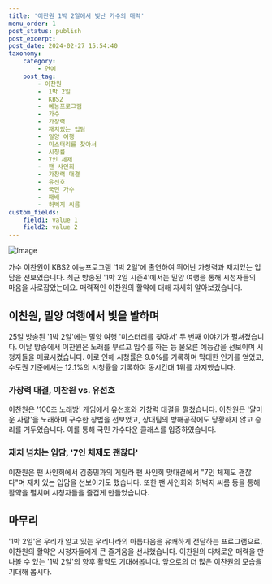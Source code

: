 ```yaml
---
title: '이찬원 1박 2일에서 빛난 가수의 매력'
menu_order: 1
post_status: publish
post_excerpt: 
post_date: 2024-02-27 15:54:40
taxonomy:
    category:
        - 연예
    post_tag:
        - 이찬원
        -  1박 2일
        -  KBS2
        -  예능프로그램
        -  가수
        -  가창력
        -  재치있는 입담
        -  밀양 여행
        -  미스터리를 찾아서
        -  시청률
        -  7인 체제
        -  팬 사인회
        -  가창력 대결
        -  유선호
        -  국민 가수
        -  패배
        -  허벅지 씨름
custom_fields:
    field1: value 1
    field2: value 2
---
```


![Image](https://ssl.pstatic.net/mimgnews/image/629/2024/02/26/202454981708916828_20240226135407134.jpg?type=w540)

가수 이찬원이 KBS2 예능프로그램 '1박 2일'에 출연하여 뛰어난 가창력과 재치있는 입담을 선보였습니다. 최근 방송된 '1박 2일 시즌4'에서는 밀양 여행을 통해 시청자들의 마음을 사로잡았는데요. 매력적인 이찬원의 활약에 대해 자세히 알아보겠습니다.
## 이찬원, 밀양 여행에서 빛을 발하며
25일 방송된 '1박 2일'에는 밀양 여행 '미스터리를 찾아서' 두 번째 이야기가 펼쳐졌습니다. 이날 방송에서 이찬원은 노래를 부르고 입수를 하는 등 물오른 예능감을 선보이며 시청자들을 매료시켰습니다. 이로 인해 시청률은 9.0%를 기록하며 막대한 인기를 얻었고, 수도권 기준에서는 12.1%의 시청률을 기록하여 동시간대 1위를 차지했습니다.
### 가창력 대결, 이찬원 vs. 유선호
이찬원은 '100초 노래방' 게임에서 유선호와 가창력 대결을 펼쳤습니다. 이찬원은 '얄미운 사람'을 노래하며 구수한 창법을 선보였고, 상대팀의 방해공작에도 당황하지 않고 승리를 거두었습니다. 이를 통해 국민 가수다운 클래스를 입증하였습니다.
### 재치 넘치는 입담, '7인 체제도 괜찮다'
이찬원은 팬 사인회에서 김종민과의 게릴라 팬 사인회 맞대결에서 "7인 체제도 괜찮다"며 재치 있는 입담을 선보이기도 했습니다. 또한 팬 사인회와 허벅지 씨름 등을 통해 활약을 펼치며 시청자들을 즐겁게 만들었습니다.
## 마무리
'1박 2일'은 우리가 알고 있는 우리나라의 아름다움을 유쾌하게 전달하는 프로그램으로, 이찬원의 활약은 시청자들에게 큰 즐거움을 선사했습니다. 이찬원의 다채로운 매력을 만나볼 수 있는 '1박 2일'의 향후 활약도 기대해봅니다. 앞으로의 더 많은 이찬원의 모습을 기대해 봅시다.
